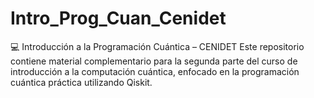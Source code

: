 # Intro_Prog_Cuan_Cenidet
💻 Introducción a la Programación Cuántica – CENIDET Este repositorio contiene material complementario para la segunda parte del curso de introducción a la computación cuántica, enfocado en la programación cuántica práctica utilizando Qiskit.
